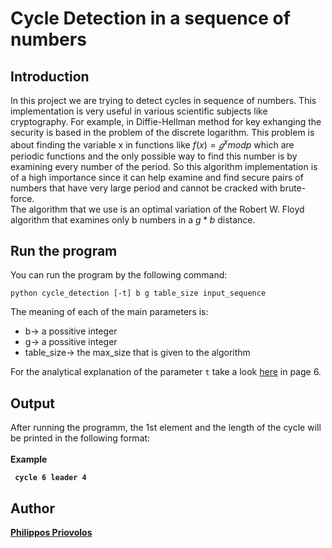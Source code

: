 # Cycle Detection in a sequence of numbers

## Introduction

In this project we are trying to detect cycles in sequence of numbers. This implementation is very useful in various scientific subjects like cryptography. For example, in Diffie-Hellman method for key exhanging the security is based in the problem of the discrete logarithm. This problem is about finding the variable x in functions like $f(x)=𝑔^x mod p$ which are periodic functions and the only possible way to find this number is by examining every number of the period. So this algorithm implementation is of a high importance since it can help examine and find secure pairs of numbers that have very large period and cannot be cracked with brute-force.<br>
The algorithm that we use is an optimal variation of the Robert W. Floyd algorithm that examines only b numbers in a $g*b$ distance.

## Run the program

You can run the program by the following command:
```
python cycle_detection [-t] b g table_size input_sequence
```
The meaning of each of the main parameters is:
* b-> a possitive integer
* g-> a possitive integer
* table_size-> the max_size that is given to the algorithm

For the analytical explanation of the parameter ```t``` take a look [here](https://github.com/Philippos01/Algorithms-Data-Structures/blob/main/assignment-2022-2/assignment-2022-3.pdf) in page 6.

## Output

After running the programm, the 1st element and the length of the cycle will be printed in the following format:<br><br>
<b>Example<b>
 ```
  cycle 6 leader 4
  ```

 ## Author 
[Philippos Priovolos](https://github.com/Philippos01)
